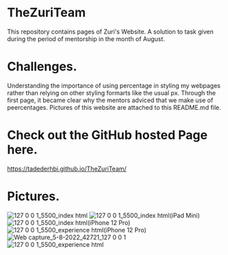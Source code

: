 # TheZuriTeam
This repository contains pages of Zuri's Website. A solution to task given during the period of mentorship in the month of August. 
# Challenges.
Understanding the importance of using percentage in styling my webpages rather than relying on other styling formarts like the usual px. Through the first page, it became clear why
the mentors adviced that we make use of peercentages. Pictures of this website are attached to this README.md file.
# Check out the GitHub hosted Page here. 
https://tadederhbi.github.io/TheZuriTeam/
# Pictures.
![127 0 0 1_5500_index html](https://user-images.githubusercontent.com/104700241/183229683-e2116b32-485a-4bc9-9a87-e64a9c2dda30.png)
![127 0 0 1_5500_index html(iPad Mini)](https://user-images.githubusercontent.com/104700241/183229687-56c6ed37-f7eb-41fb-b8be-7bf1788b92b4.png)
![127 0 0 1_5500_index html(iPhone 12 Pro)](https://user-images.githubusercontent.com/104700241/183229689-d1484c55-0013-4b5f-bfe4-2df949d3843f.png)
![127 0 0 1_5500_experience html(iPhone 12 Pro)](https://user-images.githubusercontent.com/104700241/183229694-7972d8f2-ef54-4d15-882c-6353407eb915.png)
![Web capture_5-8-2022_42721_127 0 0 1](https://user-images.githubusercontent.com/104700241/183229697-d127e0dc-f237-4edc-97d8-0cf845a647e0.jpeg)
![127 0 0 1_5500_experience html](https://user-images.githubusercontent.com/104700241/183229701-213b5e22-fbf5-4ed4-983d-1f93d0cebf06.png)
